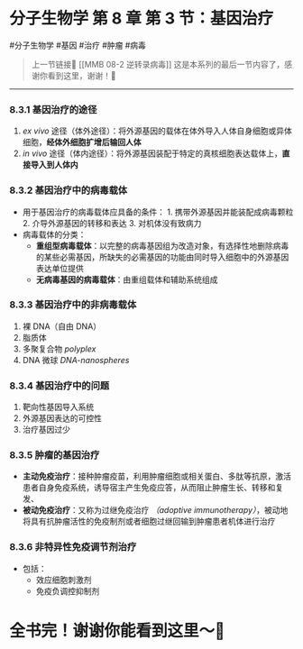 # 分子生物学 第 8 章 第 3 节：基因治疗
#分子生物学 #基因 #治疗 #肿瘤 #病毒

> 上一节链接🔗 [[MMB 08-2 逆转录病毒]]
> 这是本系列的最后一节内容了，感谢你看到这里，谢谢！🥰

---
### 8.3.1 基因治疗的途径
1. *ex vivo* 途径（体外途径）：将外源基因的载体在体外导入人体自身细胞或异体细胞，**经体外细胞扩增后输回人体**
2. *in vivo* 途径（体内途径）：将外源基因装配于特定的真核细胞表达载体上，**直接导入到人体内**

### 8.3.2 基因治疗中的病毒载体
- 用于基因治疗的病毒载体应具备的条件：
	  1. 携带外源基因并能装配成病毒颗粒
	  2. 介导外源基因的转移和表达
	  3. 对机体没有致病力
- 病毒载体的分类：
	- **重组型病毒载体**：以完整的病毒基因组为改造对象，有选择性地删除病毒的某些必需基因，所缺失的必需基因的功能由同时导入细胞中的外源基因表达单位提供
	- **无病毒基因的病毒载体**：由重组载体和辅助系统组成

### 8.3.3 基因治疗中的非病毒载体
1. 裸 DNA（自由 DNA）
2. 脂质体
3. 多聚复合物 *polyplex*
4. DNA 微球 *DNA-nanospheres*

### 8.3.4 基因治疗中的问题
1. 靶向性基因导入系统
2. 外源基因表达的可控性
3. 治疗基因过少

### 8.3.5 肿瘤的基因治疗
- **主动免疫治疗**：接种肿瘤疫苗，利用肿瘤细胞或相关蛋白、多肽等抗原，激活患者自身免疫系统，诱导宿主产生免疫应答，从而阻止肿瘤生长、转移和复发、
- **被动免疫治疗**：又称为过继免疫治疗 *（adoptive immunotherapy）*，被动地将具有抗肿瘤活性的免疫制剂或者细胞过继回输到肿瘤患者机体进行治疗

### 8.3.6 非特异性免疫调节剂治疗
- 包括：
	- 效应细胞刺激剂
	- 免疫负调控抑制剂



# 全书完！谢谢你能看到这里～🥰
